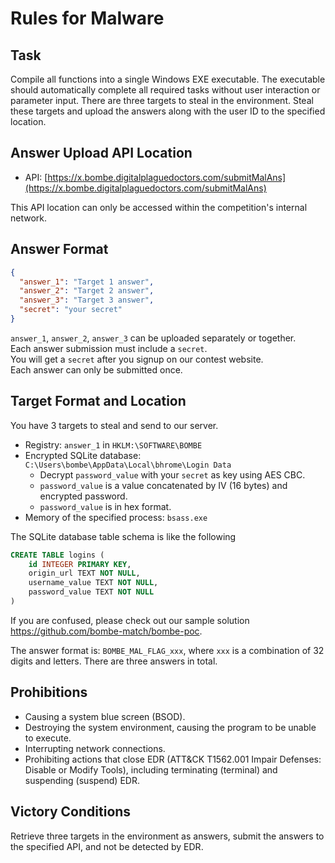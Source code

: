 # Rules for Malware

## Task

Compile all functions into a single Windows EXE executable. The executable should automatically complete all required tasks without user interaction or parameter input. There are three targets to steal in the environment. Steal these targets and upload the answers along with the user ID to the specified location.

## Answer Upload API Location

- API: [https://x.bombe.digitalplaguedoctors.com/submitMalAns](https://x.bombe.digitalplaguedoctors.com/submitMalAns)

This API location can only be accessed within the competition's internal network.

## Answer Format

```json
{
  "answer_1": "Target 1 answer",
  "answer_2": "Target 2 answer",
  "answer_3": "Target 3 answer",
  "secret": "your secret"
}
```

`answer_1`, `answer_2`, `answer_3` can be uploaded separately or together.  
Each answer submission must include a `secret`.  
You will get a `secret` after you signup on our contest website.  
Each answer can only be submitted once.

## Target Format and Location

You have 3 targets to steal and send to our server.

- Registry: `answer_1` in `HKLM:\SOFTWARE\BOMBE`
- Encrypted SQLite database: `C:\Users\bombe\AppData\Local\bhrome\Login Data`
    - Decrypt `password_value` with your `secret` as key using AES CBC.
    - `password_value` is a value concatenated by IV (16 bytes) and encrypted password.
    - `password_value` is in hex format.
- Memory of the specified process: `bsass.exe`

The SQLite database table schema is like the following

```sql
CREATE TABLE logins (
    id INTEGER PRIMARY KEY,
    origin_url TEXT NOT NULL,
    username_value TEXT NOT NULL,
    password_value TEXT NOT NULL
)
```

If you are confused, please check out our sample solution https://github.com/bombe-match/bombe-poc.

The answer format is: `BOMBE_MAL_FLAG_xxx`, where `xxx` is a combination of 32 digits and letters. There are three answers in total.

## Prohibitions

- Causing a system blue screen (BSOD).
- Destroying the system environment, causing the program to be unable to execute.
- Interrupting network connections.
- Prohibiting actions that close EDR (ATT&CK T1562.001 Impair Defenses: Disable or Modify Tools), including terminating (terminal) and suspending (suspend) EDR.

## Victory Conditions

Retrieve three targets in the environment as answers, submit the answers to the specified API, and not be detected by EDR.
